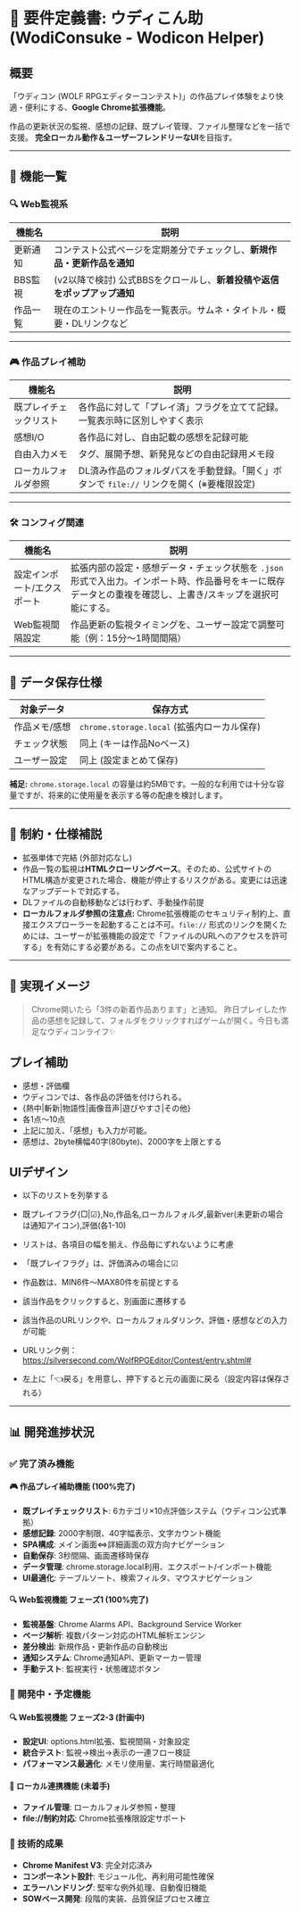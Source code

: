 # 🌊 要件定義書: ウディこん助 (WodiConsuke - Wodicon Helper)

## 概要

「ウディコン (WOLF RPGエディターコンテスト)」の作品プレイ体験をより快適・便利にする、**Google Chrome拡張機能**。

作品の更新状況の監視、感想の記録、既プレイ管理、ファイル整理などを一括で支援。
**完全ローカル動作＆ユーザーフレンドリーなUI**を目指す。

---

## 📍 機能一覧

### 🔍 Web監視系

| 機能名       | 説明 |
|--------------|------|
| 更新通知     | コンテスト公式ページを定期差分でチェックし、**新規作品・更新作品を通知** |
| BBS監視      | (v2以降で検討) 公式BBSをクロールし、**新着投稿や返信をポップアップ通知** |
| 作品一覧     | 現在のエントリー作品を一覧表示。サムネ・タイトル・概要・DLリンクなど |

---

### 🎮 作品プレイ補助

| 機能名                   | 説明 |
|--------------------------|------|
| 既プレイチェックリスト   | 各作品に対して「プレイ済」フラグを立てて記録。一覧表示時に区別しやすく表示 |
| 感想I/O         | 各作品に対し、自由記載の感想を記録可能 |
| 自由入力メモ            | タグ、展開予想、新発見などの自由記録用メモ段 |
| ローカルフォルダ参照    | DL済み作品のフォルダパスを手動登録。「開く」ボタンで `file://` リンクを開く (※要権限設定) |

---

### 🛠 コンフィグ関連

| 機能名                     | 説明 |
|----------------------------|------|
| 設定インポート/エクスポート | 拡張内部の設定・感想データ・チェック状態を `.json` 形式で入出力。インポート時、作品番号をキーに既存データとの重複を確認し、上書き/スキップを選択可能にする。 |
| Web監視間隔設定           | 作品更新の監視タイミングを、ユーザー設定で調整可能（例：15分〜1時間間隔） |

---

## 💾 データ保存仕様

| 対象データ     | 保存方式             |
|----------------|----------------------|
| 作品メモ/感想  | `chrome.storage.local` (拡張内ローカル保存) |
| チェック状態   | 同上 (キーは作品Noベース) |
| ユーザー設定   | 同上 (設定まとめて保存) |

**補足:** `chrome.storage.local` の容量は約5MBです。一般的な利用では十分な容量ですが、将来的に使用量を表示する等の配慮を検討します。

---

## 🔐 制約・仕様補説

- 拡張単体で完結 (外部対応なし)
- 作品一覧の監視は**HTMLクローリングベース**。そのため、公式サイトのHTML構造が変更された場合、機能が停止するリスクがある。変更には迅速なアップデートで対応する。
- DLファイルの自動移動などは行わず、手動操作前提
- **ローカルフォルダ参照の注意点:** Chrome拡張機能のセキュリティ制約上、直接エクスプローラーを起動することは不可。`file://` 形式のリンクを開くためには、ユーザーが拡張機能の設定で「ファイルのURLへのアクセスを許可する」を有効にする必要がある。この点をUIで案内すること。
---

## 🌟 実現イメージ

> Chrome開いたら「3件の新着作品あります」と通知。
> 昨日プレイした作品の感想を記録して、フォルダをクリックすればゲームが開く。今日も満足なウディコンライフ✨

## プレイ補助
- 感想・評価欄
- ウディコンでは、各作品の評価を付けられる。
- {熱中|斬新|物語性|画像音声|遊びやすさ|その他}
- 各1点～10点
- 上記に加え、「感想」も入力が可能。
- 感想は、2byte横幅40字(80byte)、2000字を上限とする

## UIデザイン
- 以下のリストを列挙する
- 既プレイフラグ{□|☑},No,作品名,ローカルフォルダ,最新ver(未更新の場合は通知アイコン),評価(各1-10)
- リストは、各項目の幅を揃え、作品毎にずれないように考慮
- 「既プレイフラグ」は、評価済みの場合に☑
- 作品数は、MIN6件～MAX80件を前提とする

- 該当作品をクリックすると、別画面に遷移する
- 該当作品のURLリンクや、ローカルフォルダリンク、評価・感想などの入力が可能
- URLリンク例：https://silversecond.com/WolfRPGEditor/Contest/entry.shtml#<No>
- 左上に「👈戻る」を用意し、押下すると元の画面に戻る（設定内容は保存される）

---

## 📊 開発進捗状況

### ✅ 完了済み機能

#### 🎮 作品プレイ補助機能 (100%完了)
- **既プレイチェックリスト**: 6カテゴリ×10点評価システム（ウディコン公式準拠）
- **感想記録**: 2000字制限、40字幅表示、文字カウント機能
- **SPA構成**: メイン画面⇔詳細画面の双方向ナビゲーション
- **自動保存**: 3秒間隔、画面遷移時保存
- **データ管理**: chrome.storage.local利用、エクスポート/インポート機能
- **UI最適化**: テーブルソート、検索フィルタ、マウスナビゲーション

#### 🔍 Web監視機能 フェーズ1 (100%完了)
- **監視基盤**: Chrome Alarms API、Background Service Worker
- **ページ解析**: 複数パターン対応のHTML解析エンジン
- **差分検出**: 新規作品・更新作品の自動検出
- **通知システム**: Chrome通知API、更新マーカー管理
- **手動テスト**: 監視実行・状態確認ボタン

### 🔄 開発中・予定機能

#### 🔍 Web監視機能 フェーズ2-3 (計画中)
- **設定UI**: options.html拡張、監視間隔・対象設定
- **統合テスト**: 監視→検出→表示の一連フロー検証
- **パフォーマンス最適化**: メモリ使用量、実行時間最適化

#### 📁 ローカル連携機能 (未着手)
- **ファイル管理**: ローカルフォルダ参照・整理
- **file://制約対応**: Chrome拡張権限設定サポート

### 📝 技術的成果
- **Chrome Manifest V3**: 完全対応済み
- **コンポーネント設計**: モジュール化、再利用可能性確保
- **エラーハンドリング**: 堅牢な例外処理、自動復旧機能
- **SOWベース開発**: 段階的実装、品質保証プロセス確立